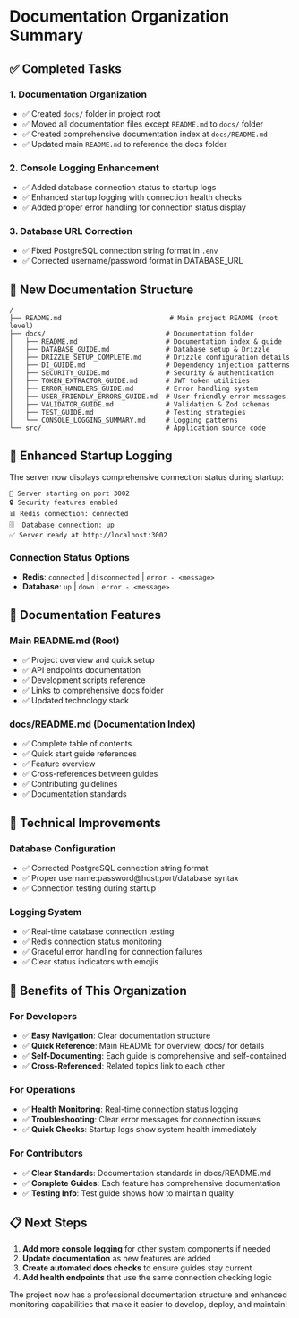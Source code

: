 # Documentation Organization Summary

## ✅ **Completed Tasks**

### **1. Documentation Organization**

- ✅ Created `docs/` folder in project root
- ✅ Moved all documentation files except `README.md` to `docs/` folder
- ✅ Created comprehensive documentation index at `docs/README.md`
- ✅ Updated main `README.md` to reference the docs folder

### **2. Console Logging Enhancement**

- ✅ Added database connection status to startup logs
- ✅ Enhanced startup logging with connection health checks
- ✅ Added proper error handling for connection status display

### **3. Database URL Correction**

- ✅ Fixed PostgreSQL connection string format in `.env`
- ✅ Corrected username/password format in DATABASE_URL

## 📁 **New Documentation Structure**

```
/
├── README.md                           # Main project README (root level)
├── docs/                              # Documentation folder
│   ├── README.md                      # Documentation index & guide
│   ├── DATABASE_GUIDE.md              # Database setup & Drizzle
│   ├── DRIZZLE_SETUP_COMPLETE.md      # Drizzle configuration details
│   ├── DI_GUIDE.md                    # Dependency injection patterns
│   ├── SECURITY_GUIDE.md              # Security & authentication
│   ├── TOKEN_EXTRACTOR_GUIDE.md       # JWT token utilities
│   ├── ERROR_HANDLERS_GUIDE.md        # Error handling system
│   ├── USER_FRIENDLY_ERRORS_GUIDE.md  # User-friendly error messages
│   ├── VALIDATOR_GUIDE.md             # Validation & Zod schemas
│   ├── TEST_GUIDE.md                  # Testing strategies
│   └── CONSOLE_LOGGING_SUMMARY.md     # Logging patterns
└── src/                               # Application source code
```

## 🚀 **Enhanced Startup Logging**

The server now displays comprehensive connection status during startup:

```
🚀 Server starting on port 3002
🔒 Security features enabled
📊 Redis connection: connected
🗄️  Database connection: up
✅ Server ready at http://localhost:3002
```

### **Connection Status Options**

- **Redis**: `connected` | `disconnected` | `error - <message>`
- **Database**: `up` | `down` | `error - <message>`

## 📖 **Documentation Features**

### **Main README.md (Root)**

- ✅ Project overview and quick setup
- ✅ API endpoints documentation
- ✅ Development scripts reference
- ✅ Links to comprehensive docs folder
- ✅ Updated technology stack

### **docs/README.md (Documentation Index)**

- ✅ Complete table of contents
- ✅ Quick start guide references
- ✅ Feature overview
- ✅ Cross-references between guides
- ✅ Contributing guidelines
- ✅ Documentation standards

## 🔧 **Technical Improvements**

### **Database Configuration**

- ✅ Corrected PostgreSQL connection string format
- ✅ Proper username:password@host:port/database syntax
- ✅ Connection testing during startup

### **Logging System**

- ✅ Real-time database connection testing
- ✅ Redis connection status monitoring
- ✅ Graceful error handling for connection failures
- ✅ Clear status indicators with emojis

## 🎯 **Benefits of This Organization**

### **For Developers**

- ✅ **Easy Navigation**: Clear documentation structure
- ✅ **Quick Reference**: Main README for overview, docs/ for details
- ✅ **Self-Documenting**: Each guide is comprehensive and self-contained
- ✅ **Cross-Referenced**: Related topics link to each other

### **For Operations**

- ✅ **Health Monitoring**: Real-time connection status logging
- ✅ **Troubleshooting**: Clear error messages for connection issues
- ✅ **Quick Checks**: Startup logs show system health immediately

### **For Contributors**

- ✅ **Clear Standards**: Documentation standards in docs/README.md
- ✅ **Complete Guides**: Each feature has comprehensive documentation
- ✅ **Testing Info**: Test guide shows how to maintain quality

## 📋 **Next Steps**

1. **Add more console logging** for other system components if needed
2. **Update documentation** as new features are added
3. **Create automated docs checks** to ensure guides stay current
4. **Add health endpoints** that use the same connection checking logic

The project now has a professional documentation structure and enhanced monitoring capabilities that make it easier to develop, deploy, and maintain!
